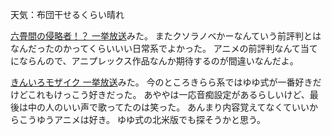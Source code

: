 天気：布団干せるくらい晴れ

[六畳間の侵略者！？ 一挙放送](http://live.nicovideo.jp/watch/lv196881600)みた。
またクソラノベかーなんていう前評判とはなんだったのかってくらいいい日常系でよかった。
アニメの前評判なんて当てにならんので、アニプレックス作品なんか期待するのが間違いなんだよ。

[きんいろモザイク 一挙放送](http://live.nicovideo.jp/watch/lv196880472)みた。
今のところきらら系ではゆゆ式が一番好きだけどこれもけっこう好きだった。
あややは一応音痴設定があるらしいけど、最後は中の人のいい声で歌ってたのは笑った。
あんまり内容覚えてなくていいからこうゆうアニメは好き。
ゆゆ式の北米版でも探そうかと思う。
